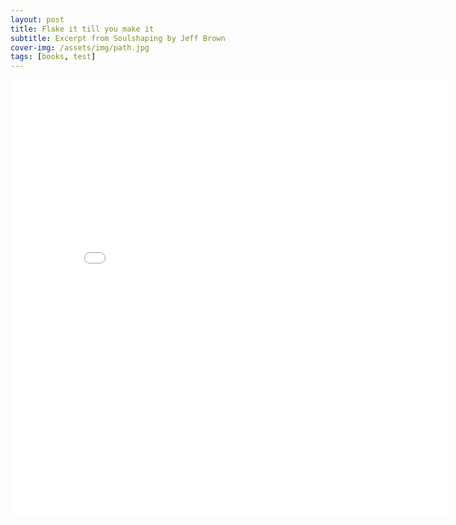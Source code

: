 ```yaml
---
layout: post
title: Flake it till you make it
subtitle: Excerpt from Soulshaping by Jeff Brown
cover-img: /assets/img/path.jpg
tags: [books, test]
---
```


<iframe width="700" height="700" frameborder="0" scrolling="no" src="//plotly.com/~Terrence.bosco/19.embed"></iframe>
